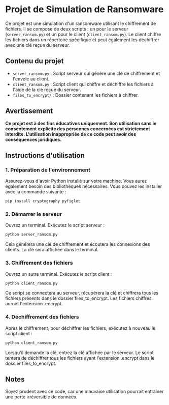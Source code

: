 # Projet de Simulation de Ransomware

Ce projet est une simulation d'un ransomware utilisant le chiffrement de fichiers. Il se compose de deux scripts : un pour le serveur (`server_ransom.py`) et un pour le client (`client_ransom.py`). Le client chiffre les fichiers dans un répertoire spécifique et peut également les déchiffrer avec une clé reçue du serveur.

## Contenu du projet

- `server_ransom.py` : Script serveur qui génère une clé de chiffrement et l'envoie au client.
- `client_ransom.py` : Script client qui chiffre et déchiffre les fichiers à l'aide de la clé reçue du serveur.
- `files_to_encrypt/` : Dossier contenant les fichiers à chiffrer.

## Avertissement

**Ce projet est à des fins éducatives uniquement. Son utilisation sans le consentement explicite des personnes concernées est strictement interdite. L'utilisation inappropriée de ce code peut avoir des conséquences juridiques.**

## Instructions d'utilisation

### 1. Préparation de l'environnement

Assurez-vous d'avoir Python installé sur votre machine. Vous aurez également besoin des bibliothèques nécessaires. Vous pouvez les installer avec la commande suivante :

```bash
pip install cryptography pyfiglet
```
### 2. Démarrer le serveur

Ouvrez un terminal.
Exécutez le script serveur :

```bash
python server_ransom.py
```
Cela générera une clé de chiffrement et écoutera les connexions des clients. La clé sera affichée dans le terminal.

### 3. Chiffrement des fichiers
Ouvrez un autre terminal.
Exécutez le script client :

```bash
python client_ransom.py
```
Ce script se connectera au serveur, récupérera la clé et chiffrera tous les fichiers présents dans le dossier files_to_encrypt. Les fichiers chiffrés auront l'extension .encrypt.

### 4. Déchiffrement des fichiers
Après le chiffrement, pour déchiffrer les fichiers, exécutez à nouveau le script client :

```bash
python client_ransom.py
```
Lorsqu'il demande la clé, entrez la clé affichée par le serveur. Le script tentera de déchiffrer tous les fichiers ayant l'extension .encrypt dans le dossier files_to_encrypt.

## Notes

Soyez prudent avec ce code, car une mauvaise utilisation pourrait entraîner une perte irréversible de données.
